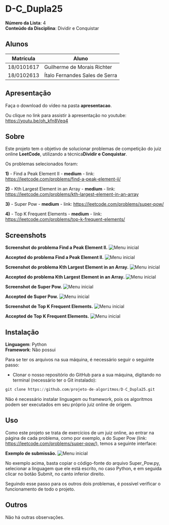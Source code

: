 # D-C_Dupla25

**Número da Lista**: 4<br>
**Conteúdo da Disciplina**: Dividir e Conquistar<br>

## Alunos
|Matrícula | Aluno |
| -- | -- |
| 18/0101617  |  Guilherme de Morais Richter |
| 18/0102613  |  Ítalo Fernandes Sales de Serra |

## Apresentação

Faça o download do vídeo na pasta <b>apresentacao</b>.

Ou clique no link para assistir à apresentação no youtube: https://youtu.be/oh_kfn8Veq4

## Sobre 

Este projeto tem o objetivo de solucionar problemas de competição do juiz online <b>LeetCode</b>, utilizando a técnica<b>Dividir e Conquistar</b>.

Os problemas selecionados foram:

<b>1)</b> - Find a Peak Element II - <b>medium</b> - link: https://leetcode.com/problems/find-a-peak-element-ii/

<b>2)</b> - Kth Largest Element in an Array - <b>medium</b> - link: https://leetcode.com/problems/kth-largest-element-in-an-array

<b>3)</b> - Super Pow - <b>medium</b> - link: https://leetcode.com/problems/super-pow/

<b>4)</b> - Top K Frequent Elements - <b>medium</b> - link: https://leetcode.com/problems/top-k-frequent-elements/

## Screenshots

<b>Screenshot do problema Find a Peak Element II.</b>
![Menu inicial](assets/Find_a_Peak_Element_II.png)

<b>Accepted do problema Find a Peak Element II.</b>
![Menu inicial](assets/(submit)Find_a_Peak_Element_II.png)

<b>Screenshot do problema Kth Largest Element in an Array.</b>
![Menu inicial](assets/Kth_Largest_Element_in_an_Array.png)

<b>Accepted do problema Kth Largest Element in an Array.</b>
![Menu inicial](assets/(submit)Kth_Largest_Element_in_an_Array.png)

<b>Screenshot de Super Pow.</b>
![Menu inicial](assets/Super_Pow.png)

<b>Accepted de Super Pow.</b>
![Menu inicial](assets/(submit)Super_Pow.png)

<b>Screenshot de Top K Frequent Elements.</b>
![Menu inicial](assets/Top_K_Frequent_Elements.png)

<b>Accepted de Top K Frequent Elements.</b>
![Menu inicial](assets/(submit)Top_K_Frequent_Elements.png)

## Instalação 

**Linguagem**: Python<br>
**Framework**: Não possui<br>

Para se ter os arquivos na sua máquina, é necessário seguir o seguinte passo:

- Clonar o nosso repositório do GitHub para a sua máquina, digitando no terminal (necessário ter o Git instalado):

```python
git clone https://github.com/projeto-de-algoritmos/D-C_Dupla25.git
```

Não é necessário instalar linguagem ou framework, pois os algoritmos podem ser executados em seu próprio juiz online de origem.

## Uso 

Como este projeto se trata de exercícios de um juiz online, ao entrar na página de cada problema, como por exemplo, a do Super Pow (link: https://leetcode.com/problems/super-pow/), temos a seguinte interface:

<b>Exemplo de submissão.</b>
![Menu inicial](assets/(submit)Super_Pow.png)

No exemplo acima, basta copiar o código-fonte do arquivo Super_Pow.py, selecionar a linguagem que ele está escrito, no caso Python, e em seguida clicar no botão Submit, no canto inferior direito.

Seguindo esse passo para os outros dois problemas, é possível verificar o funcionamento de todo o projeto.

## Outros 

Não há outras observações.